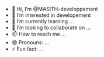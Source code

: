 - 👋 Hi, I’m @MASITH-developpement
- 👀 I’m interested in developement
- 🌱 I’m currently learning ...
- 💞️ I’m looking to collaborate on ...
- 📫 How to reach me ...
- 😄 Pronouns: ...
- ⚡ Fun fact: ...

<!---
MASITH-developpement/MASITH-developpement is a ✨ special ✨ repository because its `README.md` (this file) appears on your GitHub profile.
You can click the Preview link to take a look at your changes.
--->
